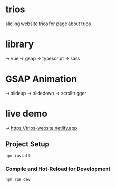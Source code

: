 # trios

sliciing website trios for page about trios

# library

-> vue
-> gsap
-> typescript
-> sass

# GSAP Animation

-> slideup
-> slidedown
-> scrolltrigger

# live demo

-> https://trios-website.netlify.app

## Project Setup

```sh
npm install
```

### Compile and Hot-Reload for Development

```sh
npm run dev
```
